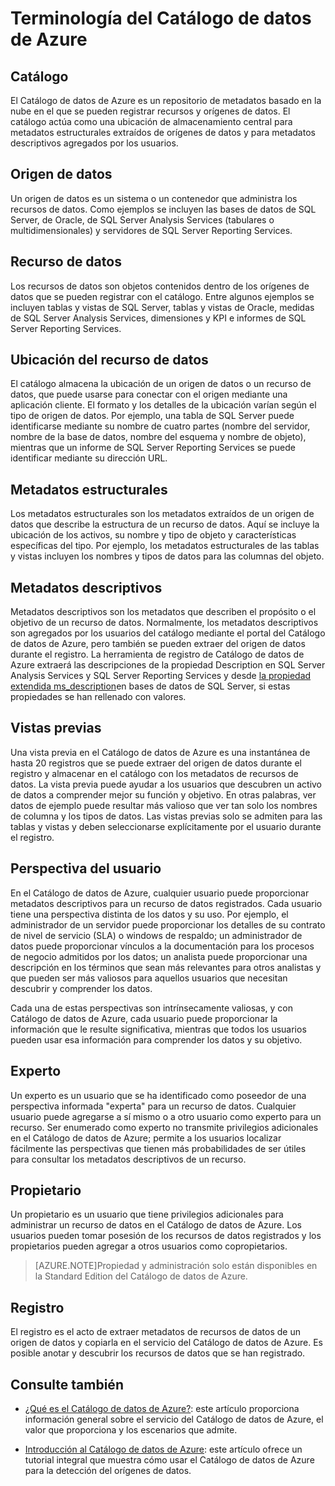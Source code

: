 <properties
   pageTitle="Terminología del Catálogo de datos de Azure"
   description="Terminología del Catálogo de datos de Azure"
   services="data-catalog"
   documentationCenter=""
   authors="dvana"
   manager="mblythe"
   editor=""
   tags=""/>
<tags
   ms.service="data-catalog"
   ms.devlang="NA"
   ms.topic="article"
   ms.tgt_pltfrm="NA"
   ms.workload="data-catalog"
   ms.date="07/13/2015"
   ms.author="derrickv"/>

# Terminología del Catálogo de datos de Azure

## Catálogo

El Catálogo de datos de Azure es un repositorio de metadatos basado en la nube en el que se pueden registrar recursos y orígenes de datos. El catálogo actúa como una ubicación de almacenamiento central para metadatos estructurales extraídos de orígenes de datos y para metadatos descriptivos agregados por los usuarios.

## Origen de datos

Un origen de datos es un sistema o un contenedor que administra los recursos de datos. Como ejemplos se incluyen las bases de datos de SQL Server, de Oracle, de SQL Server Analysis Services (tabulares o multidimensionales) y servidores de SQL Server Reporting Services.

## Recurso de datos

Los recursos de datos son objetos contenidos dentro de los orígenes de datos que se pueden registrar con el catálogo. Entre algunos ejemplos se incluyen tablas y vistas de SQL Server, tablas y vistas de Oracle, medidas de SQL Server Analysis Services, dimensiones y KPI e informes de SQL Server Reporting Services.

## Ubicación del recurso de datos

El catálogo almacena la ubicación de un origen de datos o un recurso de datos, que puede usarse para conectar con el origen mediante una aplicación cliente. El formato y los detalles de la ubicación varían según el tipo de origen de datos. Por ejemplo, una tabla de SQL Server puede identificarse mediante su nombre de cuatro partes (nombre del servidor, nombre de la base de datos, nombre del esquema y nombre de objeto), mientras que un informe de SQL Server Reporting Services se puede identificar mediante su dirección URL.

## Metadatos estructurales

Los metadatos estructurales son los metadatos extraídos de un origen de datos que describe la estructura de un recurso de datos. Aquí se incluye la ubicación de los activos, su nombre y tipo de objeto y características específicas del tipo. Por ejemplo, los metadatos estructurales de las tablas y vistas incluyen los nombres y tipos de datos para las columnas del objeto.

## Metadatos descriptivos

Metadatos descriptivos son los metadatos que describen el propósito o el objetivo de un recurso de datos. Normalmente, los metadatos descriptivos son agregados por los usuarios del catálogo mediante el portal del Catálogo de datos de Azure, pero también se pueden extraer del origen de datos durante el registro. La herramienta de registro de Catálogo de datos de Azure extraerá las descripciones de la propiedad Description en SQL Server Analysis Services y SQL Server Reporting Services y desde [la propiedad extendida ms\_description](https://technet.microsoft.com/library/ms190243.aspx)en bases de datos de SQL Server, si estas propiedades se han rellenado con valores.

## Vistas previas

Una vista previa en el Catálogo de datos de Azure es una instantánea de hasta 20 registros que se puede extraer del origen de datos durante el registro y almacenar en el catálogo con los metadatos de recursos de datos. La vista previa puede ayudar a los usuarios que descubren un activo de datos a comprender mejor su función y objetivo. En otras palabras, ver datos de ejemplo puede resultar más valioso que ver tan solo los nombres de columna y los tipos de datos. Las vistas previas solo se admiten para las tablas y vistas y deben seleccionarse explícitamente por el usuario durante el registro.

## Perspectiva del usuario

En el Catálogo de datos de Azure, cualquier usuario puede proporcionar metadatos descriptivos para un recurso de datos registrados. Cada usuario tiene una perspectiva distinta de los datos y su uso. Por ejemplo, el administrador de un servidor puede proporcionar los detalles de su contrato de nivel de servicio (SLA) o windows de respaldo; un administrador de datos puede proporcionar vínculos a la documentación para los procesos de negocio admitidos por los datos; un analista puede proporcionar una descripción en los términos que sean más relevantes para otros analistas y que pueden ser más valiosos para aquellos usuarios que necesitan descubrir y comprender los datos.

Cada una de estas perspectivas son intrínsecamente valiosas, y con Catálogo de datos de Azure, cada usuario puede proporcionar la información que le resulte significativa, mientras que todos los usuarios pueden usar esa información para comprender los datos y su objetivo.

## Experto

Un experto es un usuario que se ha identificado como poseedor de una perspectiva informada "experta" para un recurso de datos. Cualquier usuario puede agregarse a sí mismo o a otro usuario como experto para un recurso. Ser enumerado como experto no transmite privilegios adicionales en el Catálogo de datos de Azure; permite a los usuarios localizar fácilmente las perspectivas que tienen más probabilidades de ser útiles para consultar los metadatos descriptivos de un recurso.

## Propietario

Un propietario es un usuario que tiene privilegios adicionales para administrar un recurso de datos en el Catálogo de datos de Azure. Los usuarios pueden tomar posesión de los recursos de datos registrados y los propietarios pueden agregar a otros usuarios como copropietarios.
> [AZURE.NOTE]Propiedad y administración solo están disponibles en la Standard Edition del Catálogo de datos de Azure.
 
## Registro

El registro es el acto de extraer metadatos de recursos de datos de un origen de datos y copiarla en el servicio del Catálogo de datos de Azure. Es posible anotar y descubrir los recursos de datos que se han registrado.

## Consulte también

- [¿Qué es el Catálogo de datos de Azure?](data-catalog-what-is-data-catalog.md): este artículo proporciona información general sobre el servicio del Catálogo de datos de Azure, el valor que proporciona y los escenarios que admite.

- [Introducción al Catálogo de datos de Azure](data-catalog-get-started.md): este artículo ofrece un tutorial integral que muestra cómo usar el Catálogo de datos de Azure para la detección del orígenes de datos.

<!---HONumber=July15_HO5-->